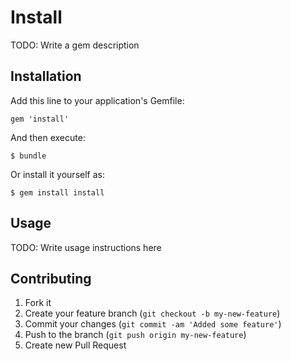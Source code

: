 # Install

TODO: Write a gem description

## Installation

Add this line to your application's Gemfile:

    gem 'install'

And then execute:

    $ bundle

Or install it yourself as:

    $ gem install install

## Usage

TODO: Write usage instructions here

## Contributing

1. Fork it
2. Create your feature branch (`git checkout -b my-new-feature`)
3. Commit your changes (`git commit -am 'Added some feature'`)
4. Push to the branch (`git push origin my-new-feature`)
5. Create new Pull Request
